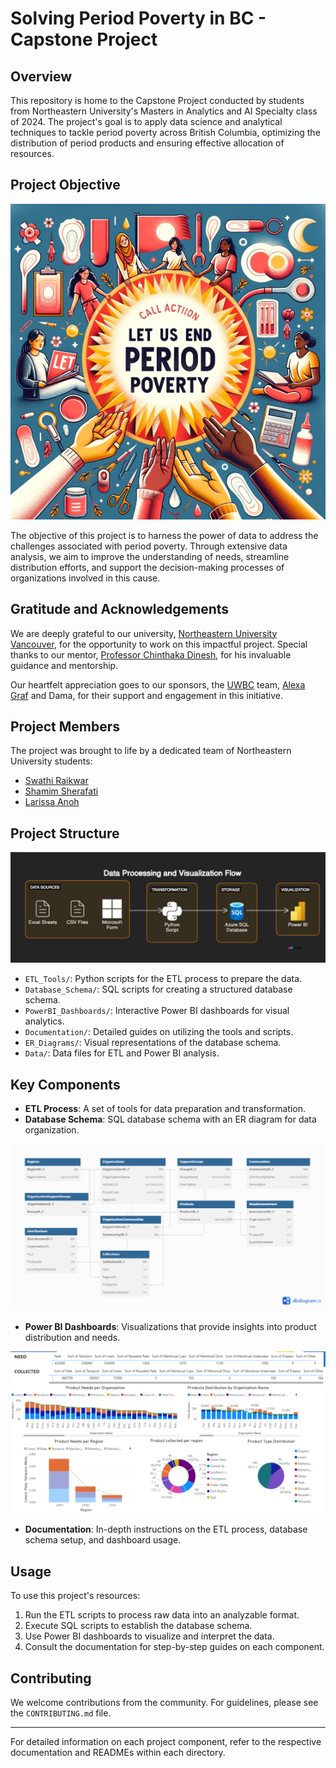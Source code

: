 # Solving Period Poverty in BC - Capstone Project

## Overview

This repository is home to the Capstone Project conducted by students from Northeastern University's Masters in Analytics and AI Specialty class of 2024. The project's goal is to apply data science and analytical techniques to tackle period poverty across British Columbia, optimizing the distribution of period products and ensuring effective allocation of resources.

## Project Objective

![Project Objective](./capstone_project/project_objective.png)

The objective of this project is to harness the power of data to address the challenges associated with period poverty. Through extensive data analysis, we aim to improve the understanding of needs, streamline distribution efforts, and support the decision-making processes of organizations involved in this cause.

## Gratitude and Acknowledgements

We are deeply grateful to our university, [Northeastern University Vancouver](https://vancouver.northeastern.edu/), for the opportunity to work on this impactful project. Special thanks to our mentor, [Professor Chinthaka Dinesh](https://www.linkedin.com/in/chinthaka-dinesh-a4a206196/), for his invaluable guidance and mentorship.

Our heartfelt appreciation goes to our sponsors, the [UWBC](https://uwbc.ca/) team, [Alexa Graf](https://www.linkedin.com/in/alexa-graf1995/) and Dama, for their support and engagement in this initiative.

## Project Members

The project was brought to life by a dedicated team of Northeastern University students:

- [Swathi Raikwar](https://www.linkedin.com/in/swathi-raikwar-b9456345/)
- [Shamim Sherafati](https://www.linkedin.com/in/shamim-sherafati97/)
- [Larissa Anoh](https://www.linkedin.com/in/larissaanoh1/)

## Project Structure

![Project Architecture](./capstone_project/Project_Architecture.png)

- `ETL_Tools/`: Python scripts for the ETL process to prepare the data.
- `Database_Schema/`: SQL scripts for creating a structured database schema.
- `PowerBI_Dashboards/`: Interactive Power BI dashboards for visual analytics.
- `Documentation/`: Detailed guides on utilizing the tools and scripts.
- `ER_Diagrams/`: Visual representations of the database schema.
- `Data/`: Data files for ETL and Power BI analysis.

## Key Components

- **ETL Process**: A set of tools for data preparation and transformation.
- **Database Schema**: SQL database schema with an ER diagram for data organization.

![ER Diagram](./capstone_project/Capstone_Project_Period_Promise_ERD.png)

- **Power BI Dashboards**: Visualizations that provide insights into product distribution and needs.

![Power BI Dashboard](./capstone_project/PowerBI_Dashboard_Snap.png)

- **Documentation**: In-depth instructions on the ETL process, database schema setup, and dashboard usage.

## Usage

To use this project's resources:

1. Run the ETL scripts to process raw data into an analyzable format.
2. Execute SQL scripts to establish the database schema.
3. Use Power BI dashboards to visualize and interpret the data.
4. Consult the documentation for step-by-step guides on each component.

## Contributing

We welcome contributions from the community. For guidelines, please see the `CONTRIBUTING.md` file.

---

For detailed information on each project component, refer to the respective documentation and READMEs within each directory.
